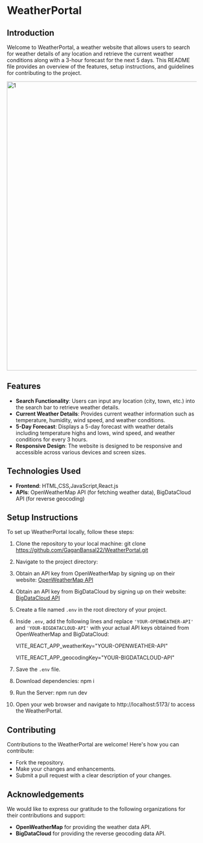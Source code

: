 # WeatherPortal
## Introduction
Welcome to WeatherPortal, a weather website that allows users to search for weather details of any location
and retrieve the current weather conditions along with a 3-hour forecast for the next 5 days. This README file
provides an overview of the features, setup instructions, and guidelines for contributing to the project.

<img width="766" alt="1" src="https://github.com/GaganBansal22/WeatherPortal/assets/122668312/5b3a6802-0d4c-4353-814a-70f911e589ff">

## Features
- **Search Functionality**: Users can input any location (city, town, etc.) into the search bar to retrieve weather details.
- **Current Weather Details**: Provides current weather information such as temperature, humidity, wind speed, and weather conditions.
- **5-Day Forecast**: Displays a 5-day forecast with weather details including temperature highs and lows, wind speed, and weather conditions for every 3 hours.
- **Responsive Design**: The website is designed to be responsive and accessible across various devices and screen sizes.
## Technologies Used
- **Frontend**: HTML,CSS,JavaScript,React.js
- **APIs**: OpenWeatherMap API (for fetching weather data), BigDataCloud API (for reverse geocoding)
## Setup Instructions
To set up WeatherPortal locally, follow these steps:
1. Clone the repository to your local machine: git clone https://github.com/GaganBansal22/WeatherPortal.git 
2. Navigate to the project directory:
3. Obtain an API key from OpenWeatherMap by signing up on their website: [OpenWeatherMap API](https://openweathermap.org/api)
4. Obtain an API key from BigDataCloud by signing up on their website: [BigDataCloud API](https://www.bigdatacloud.com/)
5. Create a file named `.env` in the root directory of your project.
6. Inside `.env`, add the following lines and replace `'YOUR-OPENWEATHER-API'` and `'YOUR-BIGDATACLOUD-API'` with your actual
   API keys obtained from OpenWeatherMap and BigDataCloud:
   
   VITE_REACT_APP_weatherKey="YOUR-OPENWEATHER-API"
   
   VITE_REACT_APP_geocodingKey="YOUR-BIGDATACLOUD-API"
8. Save the `.env` file.
9. Download dependencies: npm i
10. Run the Server: npm run dev
11. Open your web browser and navigate to http://localhost:5173/ to access the WeatherPortal.
## Contributing
Contributions to the WeatherPortal are welcome! Here's how you can contribute:
- Fork the repository.
- Make your changes and enhancements.
- Submit a pull request with a clear description of your changes.
## Acknowledgements
We would like to express our gratitude to the following organizations for their contributions and support:
- **OpenWeatherMap** for providing the weather data API.
- **BigDataCloud** for providing the reverse geocoding data API.
